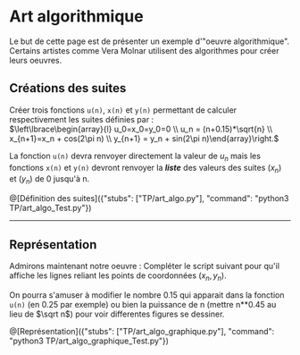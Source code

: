 # Art algorithmique

Le but de cette page est de présenter un exemple d'"oeuvre algorithmique". Certains artistes comme Vera Molnar utilisent des algorithmes pour créer leurs oeuvres. 

## Créations des suites 

Créer trois fonctions `u(n)`, `x(n)` et `y(n)` permettant de calculer respectivement les suites définies par :  
$`\left\lbrace\begin{array}{l} u_0=x_0=y_0=0 \\ u_n = (n+0.15)*\sqrt{n} \\ x_{n+1}=x_n + cos(2\pi n) \\ y_{n+1} = y_n + sin(2\pi n)\end{array}\right.`$

La fonction `u(n)` devra renvoyer directement la valeur de $`u_n`$ mais les fonctions `x(n)` et `y(n)` devront renvoyer la ***liste*** des valeurs des suites $`(x_n)`$ et $`(y_n)`$ de 0 jusqu'à n.

@[Définition des suites]({"stubs": ["TP/art_algo.py"], "command": "python3 TP/art_algo_Test.py"})

---

## Représentation

Admirons maintenant notre oeuvre : Compléter le script suivant pour qu'il affiche les lignes reliant les points de coordonnées $`(x_n,y_n)`$. 

On pourra s'amuser à modifier le nombre 0.15 qui apparait dans la fonction `u(n)` (en 0.25 par exemple) ou bien la puissance de n (mettre n**0.45 au lieu de $`\sqrt n`$) pour voir differentes figures se dessiner.

@[Représentation]({"stubs": ["TP/art_algo_graphique.py"], "command": "python3 TP/art_algo_graphique_Test.py"})
